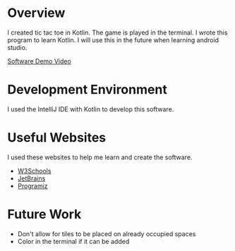 # Overview
I created tic tac toe in Kotlin.  The game is played in the terminal.
I wrote this program to learn Kotlin.  I will use this in the future when learning android studio.  

[Software Demo Video](https://youtu.be/fQK9MTEtR6c)

# Development Environment
I used the IntelliJ IDE with Kotlin to develop this software.  

# Useful Websites
I used these websites to help me learn and create the software.
* [W3Schools](https://www.w3schools.com/KOTLIN/index.php)
* [JetBrains](https://www.jetbrains.com/help/idea/using-breakpoints.html)
* [Programiz](https://www.programiz.com/kotlin-programming/input-output#:~:text=It's%20possible%20to%20take%20input,you%20can%20use%20Scanner%20object.&text=Then%2C%20you%20need%20to%20create%20Scanner%20object%20from%20this%20class.&text=Now%2C%20the%20reader%20object%20is,take%20input%20from%20the%20user.)

# Future Work
* Don't allow for tiles to be placed on already occupied spaces
* Color in the terminal if it can be added
